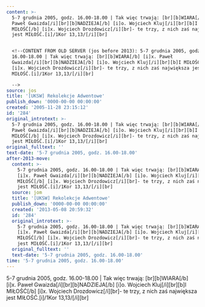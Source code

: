 ```yaml
---
content: >-
  5-7 grudnia 2005, godz. 16.00-18.00 | Tak więc trwają: [br][b]WIARA[/b] [i]x.
  Paweł Gwaizda[/i][br][b]NADZIEJA[/b] [i]o. Wojciech Kluj[/i][br][b]I
  MIŁOŚĆ[/b] [i]x. Wojciech Drozdowicz[/i][br]- te trzy, z nich zaś największa
  jest MIŁOŚĆ.[i]/1Kor 13,13/[/i][br]


  <!--CONTENT FROM OLD SERVER (jos before 2013): 5-7 grudnia 2005, godz.
  16.00-18.00 | Tak więc trwają: [br][b]WIARA[/b] [i]x. Paweł
  Gwaizda[/i][br][b]NADZIEJA[/b] [i]o. Wojciech Kluj[/i][br][b]I MIŁOŚĆ[/b]
  [i]x. Wojciech Drozdowicz[/i][br]- te trzy, z nich zaś największa jest
  MIŁOŚĆ.[i]/1Kor 13,13/[/i][br]

  -->
source: jos
title: '[UKSW] Rekolekcje Adwentowe'
publish_down: '0000-00-00 00:00:00'
created: '2005-11-28 23:15:12'
id: '284'
original_introtext: >-
  5-7 grudnia 2005, godz. 16.00-18.00 | Tak więc trwają: [br][b]WIARA[/b] [i]x.
  Paweł Gwaizda[/i][br][b]NADZIEJA[/b] [i]o. Wojciech Kluj[/i][br][b]I
  MIŁOŚĆ[/b] [i]x. Wojciech Drozdowicz[/i][br]- te trzy, z nich zaś największa
  jest MIŁOŚĆ.[i]/1Kor 13,13/[/i][br]
original_fulltext: ''
text-date: '5-7 grudnia 2005, godz. 16.00-18.00'
after-2013-move:
  content: >-
    5-7 grudnia 2005, godz. 16.00-18.00 | Tak więc trwają: [br][b]WIARA[/b]
    [i]x. Paweł Gwaizda[/i][br][b]NADZIEJA[/b] [i]o. Wojciech Kluj[/i][br][b]I
    MIŁOŚĆ[/b] [i]x. Wojciech Drozdowicz[/i][br]- te trzy, z nich zaś największa
    jest MIŁOŚĆ.[i]/1Kor 13,13/[/i][br]
  source: jom
  title: '[UKSW] Rekolekcje Adwentowe'
  publish_down: '0000-00-00 00:00:00'
  created: '2013-05-08 20:59:32'
  id: '284'
  original_introtext: >-
    5-7 grudnia 2005, godz. 16.00-18.00 | Tak więc trwają: [br][b]WIARA[/b]
    [i]x. Paweł Gwaizda[/i][br][b]NADZIEJA[/b] [i]o. Wojciech Kluj[/i][br][b]I
    MIŁOŚĆ[/b] [i]x. Wojciech Drozdowicz[/i][br]- te trzy, z nich zaś największa
    jest MIŁOŚĆ.[i]/1Kor 13,13/[/i][br]
  original_fulltext: ''
  text-date: '5-7 grudnia 2005, godz. 16.00-18.00'
time: '5-7 grudnia 2005, godz. 16.00-18.00'
---
```

5-7 grudnia 2005, godz. 16.00-18.00 | Tak więc trwają: [br][b]WIARA[/b] [i]x. Paweł Gwaizda[/i][br][b]NADZIEJA[/b] [i]o. Wojciech Kluj[/i][br][b]I MIŁOŚĆ[/b] [i]x. Wojciech Drozdowicz[/i][br]- te trzy, z nich zaś największa jest MIŁOŚĆ.[i]/1Kor 13,13/[/i][br]

<!--CONTENT FROM OLD SERVER (jos before 2013): 5-7 grudnia 2005, godz. 16.00-18.00 | Tak więc trwają: [br][b]WIARA[/b] [i]x. Paweł Gwaizda[/i][br][b]NADZIEJA[/b] [i]o. Wojciech Kluj[/i][br][b]I MIŁOŚĆ[/b] [i]x. Wojciech Drozdowicz[/i][br]- te trzy, z nich zaś największa jest MIŁOŚĆ.[i]/1Kor 13,13/[/i][br]
-->

<!--{{json:{"created_date":"2005-11-28 23:15:12","publish_down":"0000-00-00 00:00:00","id":"284"}}}-->